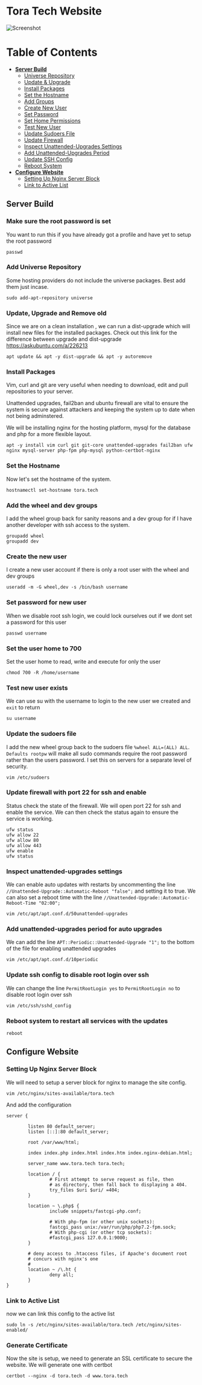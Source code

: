 # Tora Tech Website

![Screenshot](images/site-screenshot.png?raw=true "Website")

Table of Contents
=================
   * **[Server Build](#server-build)**
      * [Universe Repository](#add-universe-repository)
      * [Update & Upgrade](#update-upgrade-and-remove-old)
      * [Install Packages](#install-packages)
      * [Set the Hostname](#set-the-hostname)
      * [Add Groups](#add-the-wheel-and-dev-groups)
      * [Create New User](#create-the-new-user)
      * [Set Password](#set-password-for-new-user)
      * [Set Home Permissions](#set-the-user-home-to-700)
      * [Test New User](#test-new-user-exists)
      * [Update Sudoers File](#update-the-sudoers-file)
      * [Update Firewall](#update-firewall-with-port-22-for-ssh-and-enable)
      * [Inspect Unattended-Upgrades Settings](#inspect-unattended-upgrades-settings)
      * [Add Unattended-Upgrades Period](#add-unattended-upgrades-period-for-auto-upgrades)
      * [Update SSH Config](#update-ssh-config-to-disable-root-login-over-ssh)
      * [Reboot System](#reboot-system-to-restart-all-services-with-the-updates)
   * **[Configure Website](#configure-website)**
      * [Setting Up Nginx Server Block](#setting-up-nginx-server-block)
      * [Link to Active List](#link-to-active-list)

## Server Build
### Make sure the root password is set
You want to run this if you have already got a profile and have yet to setup the root password
```
passwd
```

### Add Universe Repository
Some hosting providers do not include the universe packages. Best add them just incase.
```
sudo add-apt-repository universe
```

### Update, Upgrade and Remove old
Since we are on a clean installation , we can run a dist-upgrade which will install new files for the installed packages.
Check out this link for the difference between upgrade and dist-upgrade https://askubuntu.com/a/226213
```
apt update && apt -y dist-upgrade && apt -y autoremove
```

### Install Packages
Vim, curl and git are very useful when needing to download, edit and pull repositories to your server.

Unattended upgrades, fail2ban and ubuntu firewall are vital to ensure the system is secure against attackers and keeping the system up to date when not being adminstered.

We will be installing nginx for the hosting platform, mysql for the database and php for a more flexible layout.
```
apt -y install vim curl git git-core unattended-upgrades fail2ban ufw nginx mysql-server php-fpm php-mysql python-certbot-nginx
```

### Set the Hostname
Now let's set the hostname of the system.
```
hostnamectl set-hostname tora.tech
```

### Add the wheel and dev groups
I add the wheel group back for sanity reasons and a dev group for if I have another developer with ssh access to the system.
```
groupadd wheel
groupadd dev
```

### Create the new user
I create a new user account if there is only a root user with the wheel and dev groups
```
useradd -m -G wheel,dev -s /bin/bash username
```

### Set password for new user
When we disable root ssh login, we could lock ourselves out if we dont set a password for this user
```
passwd username
```

### Set the user home to 700
Set the user home to read, write and execute for only the user
```
chmod 700 -R /home/username
```

### Test new user exists
We can use su with the username to login to the new user we created and `exit` to return
```
su username
```

### Update the sudoers file
I add the new wheel group back to the sudoers file `%wheel ALL=(ALL) ALL`. `Defaults rootpw` will make all sudo commands require the root password rather than the users password. I set this on servers for a separate level of security.
```
vim /etc/sudoers
```

### Update firewall with port 22 for ssh and enable
Status check the state of the firewall. We will open port 22 for ssh and enable the service. We can then check the status again to ensure the service is working.
```
ufw status
ufw allow 22
ufw allow 80
ufw allow 443
ufw enable
ufw status
```

### Inspect unattended-upgrades settings
We can enable auto updates with restarts by uncommenting the line `//Unattended-Upgrade::Automatic-Reboot "false";` and setting it to true. We can also set a reboot time with the line `//Unattended-Upgrade::Automatic-Reboot-Time "02:00";`
```
vim /etc/apt/apt.conf.d/50unattended-upgrades
```

### Add unattended-upgrades period for auto upgrades 
We can add the line `APT::Periodic::Unattended-Upgrade "1";` to the bottom of the file for enabling unattended upgrades
```
vim /etc/apt/apt.conf.d/10periodic
```

### Update ssh config to disable root login over ssh
We can change the line `PermitRootLogin yes` to `PermitRootLogin no` to disable root login over ssh
```
vim /etc/ssh/sshd_config
```

### Reboot system to restart all services with the updates
```
reboot
```

## Configure Website
### Setting Up Nginx Server Block
We will need to setup a server block for nginx to manage the site config.
```
vim /etc/nginx/sites-available/tora.tech
```
And add the configuration
```
server {

        listen 80 default_server;
        listen [::]:80 default_server;

        root /var/www/html;

        index index.php index.html index.htm index.nginx-debian.html;

        server_name www.tora.tech tora.tech;

        location / {
                # First attempt to serve request as file, then
                # as directory, then fall back to displaying a 404.
                try_files $uri $uri/ =404;
        }

        location ~ \.php$ {
                include snippets/fastcgi-php.conf;
        
                # With php-fpm (or other unix sockets):
                fastcgi_pass unix:/var/run/php/php7.2-fpm.sock;
                # With php-cgi (or other tcp sockets):
                #fastcgi_pass 127.0.0.1:9000;
        }

        # deny access to .htaccess files, if Apache's document root
        # concurs with nginx's one
        #
        location ~ /\.ht {
                deny all;
        }
}
```

### Link to Active List
now we can link this config to the active list
```
sudo ln -s /etc/nginx/sites-available/tora.tech /etc/nginx/sites-enabled/
```

### Generate Certificate
Now the site is setup, we need to generate an SSL certificate to secure the website. We will generate one with certbot
```
certbot --nginx -d tora.tech -d www.tora.tech
```

